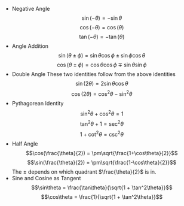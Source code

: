 - Negative Angle
  $$\sin(-\theta) = -\sin\theta$$
  $$\cos(-\theta) = \cos(\theta)$$
  $$\tan(-\theta) = -\tan(\theta)$$
- Angle Addition
  $$\sin(\theta \pm \phi) = \sin\theta\cos\phi \pm \sin\phi\cos\theta$$
  $$\cos(\theta \pm \phi) = \cos\theta\cos\phi \mp \sin\theta\sin\phi$$
- Double Angle
  These two identities follow from the above identities
  $$\sin(2\theta) = 2\sin\theta\cos\theta$$
  $$\cos(2\theta) = \cos^2\theta - \sin^2\theta$$
- Pythagorean Identity
  $$\sin^2\theta + \cos^2\theta = 1$$
  $$\tan^2\theta + 1 = \sec^2\theta$$
  $$1 + \cot^2\theta = \csc^2\theta$$
- Half Angle
  $$\cos(\frac{\theta}{2}) = \pm\sqrt{\frac{1+\cos\theta}{2}}$$
  $$\sin(\frac{\theta}{2}) = \pm\sqrt{\frac{1-\cos\theta}{2}}$$
  The $\pm$ depends on which quadrant $\frac{\theta}{2}$ is in.
- Sine and Cosine as Tangent
  $$\sin\theta = \frac{\tan\theta}{\sqrt{1 + \tan^2\theta}}$$
  $$\cos\theta = \frac{1}{\sqrt{1 + \tan^2\theta}}$$
